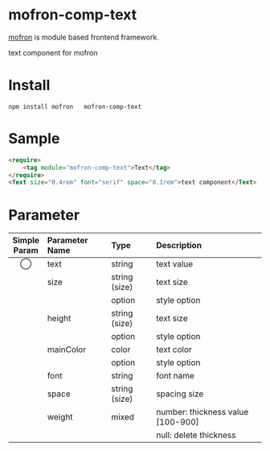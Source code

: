 #   mofron-comp-text
[mofron](https://mofron.github.io/mofron/) is module based frontend framework.

 text component for mofron


# Install
```
npm install mofron   mofron-comp-text
```

# Sample
```html
<require>
    <tag module="mofron-comp-text">Text</tag>
</require>
<Text size="0.4rem" font="serif" space="0.1rem">text component</Text>
```
# Parameter

|Simple<br>Param | Parameter Name | Type | Description |
|:--------------:|:---------------|:-----|:------------|
| ◯  | text | string | text value |
| | size | string (size) | text size |
| | | option | style option |
| | height | string (size) | text size |
| | | option | style option |
| | mainColor | color | text color |
| | | option | style option |
| | font | string | font name |
| | space | string (size) | spacing size |
| | weight | mixed | number: thickness value [100-900] |
| | | | null: delete thickness |

